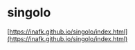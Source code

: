 # singolo
 [https://inafk.github.io/singolo/index.html](https://inafk.github.io/singolo/index.html)
